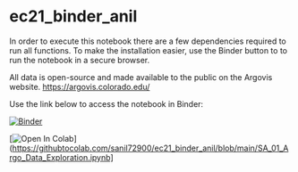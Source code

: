 # ec21_binder_anil
In order to execute this notebook there are a few dependencies required to run all functions. To make the installation easier, use the Binder button to 
to run the notebook in a secure browser. 

All data is open-source and made available to the public on the Argovis website. https://argovis.colorado.edu/ 

Use the link below to access the notebook in Binder: 

[![Binder](https://mybinder.org/badge_logo.svg)](https://mybinder.org/v2/gh/sanil72900/ec21_binder_anil.git/HEAD?filepath=SA_01_Argo_Data_Exploration.ipynb)

[![Open In Colab](https://colab.research.google.com/assets/colab-badge.svg)](https://githubtocolab.com/sanil72900/ec21_binder_anil/blob/main/SA_01_Argo_Data_Exploration.ipynb]

